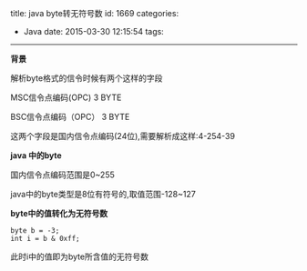 title: java byte转无符号数
id: 1669
categories:
  - Java
date: 2015-03-30 12:15:54
tags:
---

**背景**

解析byte格式的信令时候有两个这样的字段

MSC信令点编码(OPC) 3 BYTE

BSC信令点编码（OPC） 3 BYTE

这两个字段是国内信令点编码(24位),需要解析成这样:4-254-39

**java 中的byte**

国内信令点编码范围是0~255

java中的byte类型是8位有符号的,取值范围-128~127

**byte中的值转化为无符号数**

    byte b = -3;
    int i = b & 0xff;

此时i中的值即为byte所含值的无符号数
